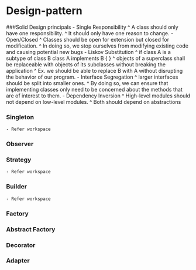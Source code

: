 # Design-pattern
###Solid Design principals
	- Single Responsibility
		^ A class should only have one responsibility. 
		^ It should only have one reason to change.
	- Open/Closed
		^ Classes should be open for extension but closed for modification.
		^ In doing so, we stop ourselves from modifying existing code and causing potential new bugs
	- Liskov Substitution
		^ if class A is a subtype of class B
			class A implements B {
			}
		^ objects of a superclass shall be replaceable with objects of its subclasses without breaking the application
		^ Ex. we should be able to replace B with A without disrupting the behavior of our program.	
	- Interface Segregation
		^ larger interfaces should be split into smaller ones. 
		^ By doing so, we can ensure that implementing classes only need to be concerned about the methods that are of interest to them.
	- Dependency Inversion
		^ High-level modules should not depend on low-level modules. 
		^ Both should depend on abstractions
### Singleton
	- Refer workspace
### Observer
### Strategy
	- Refer workspace
### Builder
	- Refer workspace
### Factory
### Abstract Factory
### Decorator
### Adapter
